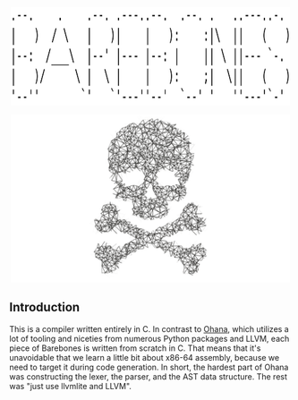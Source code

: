 <p align="center">
<img src="BAREBONES.png" width="500" height="175"></img>
</p>

<p align="center">
<img src="barebones.png" width="500" height="300"></img>
</p>

## Introduction

This is a compiler written entirely in C. In contrast to [Ohana](https://github.com/McCoyBecker/compilers-foundations/tree/master/ohana), which utilizes a lot of tooling and niceties from numerous Python packages and LLVM, each piece of Barebones is written from scratch in C. That means that it's unavoidable that we learn a little bit about x86-64 assembly, because we need to target it during code generation. In short, the hardest part of Ohana was constructing the lexer, the parser, and the AST data structure. The rest was "just use llvmlite and LLVM".
